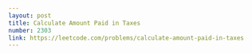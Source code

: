 ```yaml
---
layout: post
title: Calculate Amount Paid in Taxes
number: 2303
link: https://leetcode.com/problems/calculate-amount-paid-in-taxes
---
```

